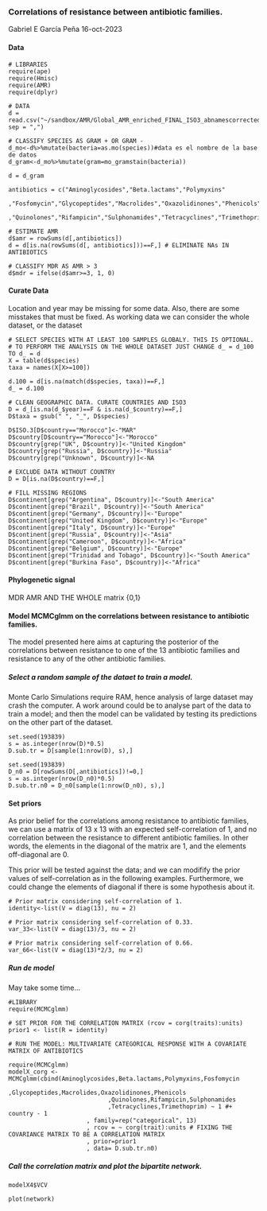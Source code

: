 ### Correlations of resistance between antibiotic families.
Gabriel E García Peña 16-oct-2023

#### Data
~~~
# LIBRARIES
require(ape)
require(Hmisc)
require(AMR)
require(dplyr)

# DATA
d = read.csv("~/sandbox/AMR/Global_AMR_enriched_FINAL_ISO3_abnamescorrected.csv", sep = ",")

# CLASSIFY SPECIES AS GRAM + OR GRAM -
d_mo<-d%>%mutate(bacteria=as.mo(species))#data es el nombre de la base de datos
d_gram<-d_mo%>%mutate(gram=mo_gramstain(bacteria))

d = d_gram

antibiotics = c("Aminoglycosides","Beta.lactams","Polymyxins"
                ,"Fosfomycin","Glycopeptides","Macrolides","Oxazolidinones","Phenicols"      
                ,"Quinolones","Rifampicin","Sulphonamides","Tetracyclines","Trimethoprim")

# ESTIMATE AMR
d$amr = rowSums(d[,antibiotics])
d = d[is.na(rowSums(d[, antibiotics]))==F,] # ELIMINATE NAs IN ANTIBIOTICS

# CLASSIFY MDR AS AMR > 3
d$mdr = ifelse(d$amr>=3, 1, 0)
~~~

#### Curate Data
Location and year may be missing for some data. Also, there are some misstakes that must be fixed.
As working data we can consider the whole dataset, or the dataset 

~~~
# SELECT SPECIES WITH AT LEAST 100 SAMPLES GLOBALY. THIS IS OPTIONAL.
# TO PERFORM THE ANALYSIS ON THE WHOLE DATASET JUST CHANGE d_ = d_100 TO d_ = d  
X = table(d$species)
taxa = names(X[X>=100])

d.100 = d[is.na(match(d$species, taxa))==F,]
d_ = d.100

# CLEAN GEOGRAPHIC DATA. CURATE COUNTRIES AND ISO3
D = d_[is.na(d_$year)==F & is.na(d_$country)==F,]
D$taxa = gsub(" ", "_", D$species)

D$ISO.3[D$country=="Morocco"]<-"MAR"
D$country[D$country=="Morocco"]<-"Morocco"
D$country[grep("UK", D$country)]<-"United Kingdom"
D$country[grep("Russia", D$country)]<-"Russia"
D$country[grep("Unknown", D$country)]<-NA

# EXCLUDE DATA WITHOUT COUNTRY
D = D[is.na(D$country)==F,]

# FILL MISSING REGIONS
D$continent[grep("Argentina", D$country)]<-"South America"
D$continent[grep("Brazil", D$country)]<-"South America"
D$continent[grep("Germany", D$country)]<-"Europe"
D$continent[grep("United Kingdom", D$country)]<-"Europe"
D$continent[grep("Italy", D$country)]<-"Europe"
D$continent[grep("Russia", D$country)]<-"Asia"
D$continent[grep("Cameroon", D$country)]<-"Africa"
D$continent[grep("Belgium", D$country)]<-"Europe"
D$continent[grep("Trinidad and Tobago", D$country)]<-"South America"
D$continent[grep("Burkina Faso", D$country)]<-"Africa"
~~~


#### Phylogenetic signal
 MDR
 AMR
 AND THE WHOLE matrix {0,1}

#### Model MCMCglmm on the correlations between resistance to antibiotic families.
The model presented here aims at capturing the posterior of the correlations between resistance to one of the 13 antibiotic families and resistance to any of the other antibiotic families. 

##### Select a random sample of the dataet to train a model.
Monte Carlo Simulations require RAM, hence analysis of large dataset may crash the computer. A work around could be to analyse part of the data to train a model; and then the model can be validated by testing its predictions on the other part of the dataset.

~~~~
set.seed(193839)
s = as.integer(nrow(D)*0.5)
D.sub.tr = D[sample(1:nrow(D), s),]

set.seed(193839)
D_n0 = D[rowSums(D[,antibiotics])!=0,]
s = as.integer(nrow(D_n0)*0.5)
D.sub.tr.n0 = D_n0[sample(1:nrow(D_n0), s),]

~~~~


#### Set priors
As prior belief for the correlations among resistance to antibiotic families, we can use a matrix of 13 x 13 with an expected self-correlation of 1, and no correlation between the resistance to different antibiotic families. In other words, the elements in the diagonal of the matrix are 1, and the elements off-diagonal are 0. 

This prior will be tested against the data; and we can modifify the prior values of self-correlation as in the following examples.
Furthermore, we could change the elements of diagonal if there is some hypothesis about it.

~~~
# Prior matrix considering self-correlation of 1.
identity<-list(V = diag(13), nu = 2)

# Prior matrix considering self-correlation of 0.33.
var_33<-list(V = diag(13)/3, nu = 2)

# Prior matrix considering self-correlation of 0.66.
var_66<-list(V = diag(13)*2/3, nu = 2)

~~~
##### Run de model
May take some time...
~~~
#LIBRARY
require(MCMCglmm)

# SET PRIOR FOR THE CORRELATION MATRIX (rcov = corg(traits):units)
prior1 <- list(R = identity)

# RUN THE MODEL: MULTIVARIATE CATEGORICAL RESPONSE WITH A COVARIATE MATRIX OF ANTIBIOTICS

require(MCMCglmm)
modelX_corg <-MCMCglmm(cbind(Aminoglycosides,Beta.lactams,Polymyxins,Fosfomycin
                            ,Glycopeptides,Macrolides,Oxazolidinones,Phenicols
                            ,Quinolones,Rifampicin,Sulphonamides
                            ,Tetracyclines,Trimethoprim) ~ 1 #+ country - 1
                      , family=rep("categorical", 13)
                      , rcov = ~ corg(trait):units # FIXING THE COVARIANCE MATRIX TO BE A CORRELATION MATRIX
                      , prior=prior1
                      , data= D.sub.tr.n0)

~~~

##### Call the correlation matrix and plot the bipartite network.

~~~
modelX4$VCV

plot(network)
~~~

